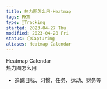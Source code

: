 ```yaml
---
title: 热力图怎么用-Heatmap
tags: PKM
type: 💪Tracking
started: 2023-04-27 Thu
modified: 2023-04-28 Fri
status: ⚪Capturing
aliases: Heatmap Calendar
---
```

Heatmap Calendar  
热力图怎么用  
- 追踪目标、习惯、任务、运动、财务等
